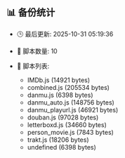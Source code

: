 ## 📊 备份统计

- 🕒 最后更新: 2025-10-31 05:19:36
- 📁 脚本数量: 10
- 📄 脚本列表:

  - IMDb.js (14921 bytes)
  - combined.js (205534 bytes)
  - danmu.js (6398 bytes)
  - danmu_auto.js (148756 bytes)
  - danmu_playurl.js (46921 bytes)
  - douban.js (97028 bytes)
  - letterboxd.js (34660 bytes)
  - person_movie.js (7843 bytes)
  - trakt.js (18206 bytes)
  - undefined (6398 bytes)
